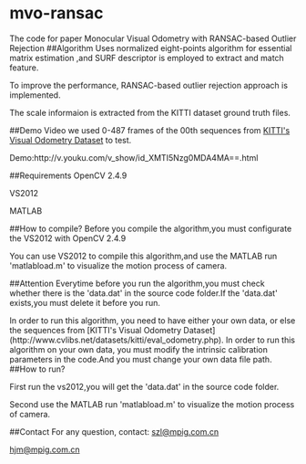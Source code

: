 # mvo-ransac
The code for paper Monocular Visual Odometry with RANSAC-based Outlier Rejection
##Algorithm
Uses normalized eight-points algorithm for essential matrix estimation ,and SURF descriptor is employed to extract and match feature.
<P>To improve the performance, RANSAC-based outlier rejection approach is implemented.  

The scale informaion is extracted from the KITTI dataset ground truth files.

##Demo Video
we used 0-487 frames of the 00th sequences from [KITTI's Visual Odometry Dataset](http://www.cvlibs.net/datasets/kitti/eval_odometry.php) to test.

<P>Demo:http://v.youku.com/v_show/id_XMTI5Nzg0MDA4MA==.html


##Requirements
OpenCV 2.4.9 <p>  VS2012<p>MATLAB

##How to compile?
Before you compile the algorithm,you must configurate the VS2012 with OpenCV 2.4.9<P>
You can use VS2012 to compile this algorithm,and use the MATLAB run 'matlabload.m' to visualize the motion process of camera.

##Attention
Everytime before you run the algorithm,you must check whether there is the 'data.dat' in the source code folder.If the 'data.dat' exists,you must delete it before you run.
<P>In order to run this algorithm, you need to have either your own data, 
or else the sequences from [KITTI's Visual Odometry Dataset](http://www.cvlibs.net/datasets/kitti/eval_odometry.php).
In order to run this algorithm on your own data, you must modify the intrinsic calibration parameters in the code.And you must change your own data file path.
##How to run? 
<p>First run the vs2012,you will get the 'data.dat' in the source code folder.
<p>Second use the MATLAB run 'matlabload.m' to visualize the motion process of camera.






##Contact
For any question, contact: szl@mpig.com.cn  <p>   hjm@mpig.com.cn

